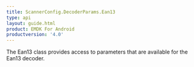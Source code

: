 ```yaml
---
title: ScannerConfig.DecoderParams.Ean13
type: api
layout: guide.html
product: EMDK For Android
productversion: '4.0'
---
```



The Ean13 class provides access to parameters that are available for
 the Ean13 decoder.









